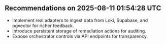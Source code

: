 ## Recommendations on 2025-08-11 01:54:28 UTC

- Implement real adapters to ingest data from Loki, Supabase, and pgvector for richer feedback.
- Introduce persistent storage of remediation actions for auditing.
- Expose orchestrator controls via API endpoints for transparency.
